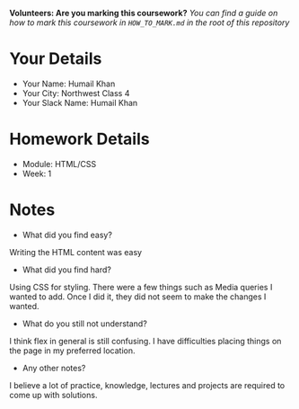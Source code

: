 <!--

The title for your pull request should be made in this format

CITY CLASS_NO - FIRST_NAME LAST_NAME - MODULE - WEEK_NO

For example,

London Class 7 - Chris Owen - HTML/CSS - Week 1

Please complete the details below this message

-->

**Volunteers: Are you marking this coursework?** _You can find a guide on how to mark this coursework in `HOW_TO_MARK.md` in the root of this repository_

# Your Details

- Your Name: Humail Khan
- Your City: Northwest Class 4
- Your Slack Name: Humail Khan

# Homework Details

- Module: HTML/CSS
- Week: 1

# Notes

- What did you find easy?

Writing the HTML content was easy

- What did you find hard?

Using CSS for styling. There were a few things such as Media queries I wanted to add. Once I did it, they did not seem to make the changes I wanted.

- What do you still not understand?

I think flex in general is still confusing. I have difficulties placing things on the page in my preferred location.

- Any other notes?

I believe a lot of practice, knowledge, lectures and projects are required to come up with solutions.
